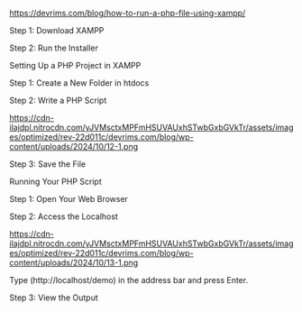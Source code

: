 https://devrims.com/blog/how-to-run-a-php-file-using-xampp/


Step 1: Download XAMPP

Step 2: Run the Installer


Setting Up a PHP Project in XAMPP

Step 1: Create a New Folder in htdocs

Step 2: Write a PHP Script

https://cdn-ilajdpl.nitrocdn.com/yJVMsctxMPFmHSUVAUxhSTwbGxbGVkTr/assets/images/optimized/rev-22d011c/devrims.com/blog/wp-content/uploads/2024/10/12-1.png

Step 3: Save the File


Running Your PHP Script

Step 1: Open Your Web Browser

Step 2: Access the Localhost

https://cdn-ilajdpl.nitrocdn.com/yJVMsctxMPFmHSUVAUxhSTwbGxbGVkTr/assets/images/optimized/rev-22d011c/devrims.com/blog/wp-content/uploads/2024/10/13-1.png

Type (http://localhost/demo) in the address bar and press Enter.

Step 3: View the Output